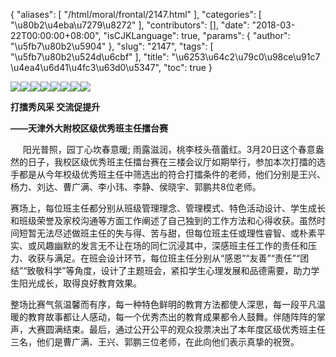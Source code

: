 {
    "aliases": [
        "/html/moral/frontal/2147.html"
    ],
    "categories": [
        "\u80b2\u4eba\u7279\u8272"
    ],
    "contributors": [],
    "date": "2018-03-22T00:00:00+08:00",
    "isCJKLanguage": true,
    "params": {
        "author": "\u5fb7\u80b2\u5904"
    },
    "slug": "2147",
    "tags": [
        "\u5fb7\u80b2\u524d\u6cbf"
    ],
    "title": "\u6253\u64c2\u79c0\u98ce\u91c7 \u4ea4\u6d41\u4fc3\u63d0\u5347",
    "toc": true
}

![](https://cdn.tfls.online/mirror/full/ed8cd539a03423e5bc500cf58be1d26a2ac9679c.jpg)![](https://cdn.tfls.online/mirror/full/8f6740e2f97d848f8654404dfa0b8f6478461fcd.jpg)![](https://cdn.tfls.online/mirror/full/c5179540fc1ce487e5b6f736bb521d45a4fe07d5.jpg)![](https://cdn.tfls.online/mirror/full/5d51627c621dd5e93aa633ff1a7cf5a017c4a5e7.jpg)![](https://cdn.tfls.online/mirror/full/dbdeca792897a3d2cb58e2dcca7a7ffa997d8133.jpg)![](https://cdn.tfls.online/mirror/full/cdb024649b4d374e7c0edcd9f68bafd65e4347e7.jpg)![](https://cdn.tfls.online/mirror/full/70f9fac1039a324c58ad2fd2b98adeaa04dfdba4.jpg)![](https://cdn.tfls.online/mirror/full/7c1186047d97efb452e7f5ff852b32cd87ed6e3a.jpg)







**打擂秀风采 交流促提升**




**——天津外大附校区级优秀班主任擂台赛**




     阳光普照，园丁心坎春意暖; 雨露滋润，桃李枝头蓓蕾红。3月20日这个春意盎然的日子，我校区级优秀班主任擂台赛在三楼会议厅如期举行，参加本次打擂的选手都是从今年校级优秀班主任中筛选出的符合打擂条件的老师，他们分别是王兴、杨力、刘达、曹广满、李小玮、李静、侯晓宇、郭鹏共8位老师。




赛场上，每位班主任都分别从班级管理理念、管理模式、特色活动设计、学生成长和班级荣誉及家校沟通等方面工作阐述了自己独到的工作方法和心得收获。虽然时间短暂无法尽述做班主任的失与得、苦与甜，但每位班主任或理性睿智、或朴素平实、或风趣幽默的发言无不让在场的同仁沉浸其中，深感班主任工作的责任和压力、收获与满足。在班会设计环节，每位班主任分别从“感恩”“友善”“责任”“团结”“致敬科学”等角度，设计了主题班会，紧扣学生心理发展和品德需要，助力学生阳光成长，取得良好教育效果。




整场比赛气氛温馨而有序，每一种特色鲜明的教育方法都使人深思，每一段平凡温暖的教育故事都让人感动，每一个优秀杰出的教育成果都令人鼓舞。伴随阵阵的掌声，大赛圆满结束。最后，通过公开公平的观众投票决出了本年度区级优秀班主任三名，他们是曹广满、王兴、郭鹏三位老师，在此向他们表示真挚的祝贺。




    




 




 




  



